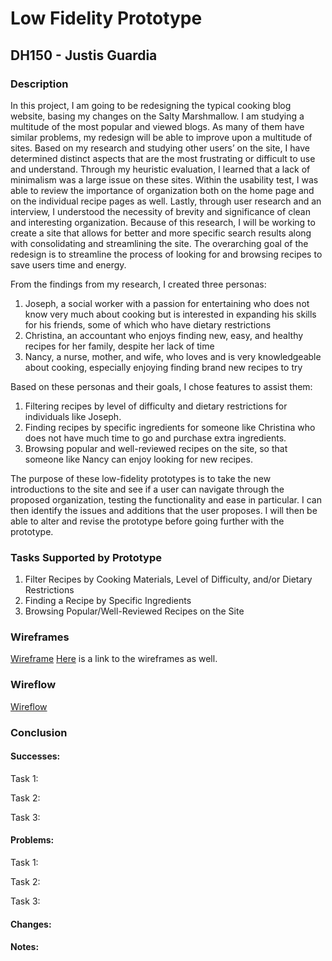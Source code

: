 # Low Fidelity Prototype
## DH150 - Justis Guardia
### Description
In this project, I am going to be redesigning the typical cooking blog website, basing my changes on the Salty Marshmallow. I am studying a multitude of the most popular and viewed blogs. As many of them have similar problems, my redesign will be able to improve upon a multitude of sites. Based on my research and studying other users’ on the site, I have determined distinct aspects that are the most frustrating or difficult to use and understand. Through my heuristic evaluation, I learned that a lack of minimalism was a large issue on these sites. Within the usability test, I was able to review the importance of organization both on the home page and on the individual recipe pages as well. Lastly, through user research and an interview, I understood the necessity of brevity and significance of clean and interesting organization. Because of this research, I will be working to create a site that allows for better and more specific search results along with consolidating and streamlining the site. The overarching goal of the redesign is to streamline the process of looking for and browsing recipes to save users time and energy. 

From the findings from my research, I created three personas:

1. Joseph, a social worker with a passion for entertaining who does not know very much about cooking but is interested in expanding his skills for his friends, some of which who have dietary restrictions
2. Christina, an accountant who enjoys finding new, easy, and healthy recipes for her family, despite her lack of time
3. Nancy, a nurse, mother, and wife, who loves and is very knowledgeable about cooking, especially enjoying finding brand new recipes to try

Based on these personas and their goals, I chose features to assist them:
	
1. Filtering recipes by level of difficulty and dietary restrictions for individuals like Joseph.
2. Finding recipes by specific ingredients for someone like Christina who does not have much time to go and purchase extra ingredients.
3. Browsing popular and well-reviewed recipes on the site, so that someone like Nancy can enjoy looking for new recipes.

The purpose of these low-fidelity prototypes is to take the new introductions to the site and see if a user can navigate through the proposed organization, testing the functionality and ease in particular. I can then identify the issues and additions that the user proposes. I will then be able to alter and revise the prototype before going further with the prototype. 

### Tasks Supported by Prototype

1. Filter Recipes by Cooking Materials, Level of Difficulty, and/or Dietary Restrictions
2. Finding a Recipe by Specific Ingredients
3. Browsing Popular/Well-Reviewed Recipes on the Site

### Wireframes

[Wireframe](/Wireframe.png)
[Here](https://drive.google.com/file/d/1SAxC6wc5XFpBPR3RA0NLo5b6VGn0xhfS/view?usp=sharing) is a link to the wireframes as well.

### Wireflow
[Wireflow](./Wireflow.png)

### Conclusion

#### Successes:
Task 1:

Task 2:

Task 3:

#### Problems:
Task 1: 

Task 2:

Task 3:

#### Changes:


#### Notes:
